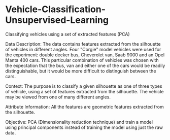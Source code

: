 # Vehicle-Classification-Unsupervised-Learning
Classifying vehicles using a set of extracted features (PCA)

Data Description:
The data contains features extracted from the silhouette of vehicles in  different angles. Four "Corgie" model vehicles were used for the experiment: double decker bus, Cheverolet van, Saab 9000 and an Opel Manta 400 cars. This particular combination of vehicles was chosen with the expectation that the bus, van and either one of the cars would be readily distinguishable, but it would be more difficult to distinguish between the cars.

Context:
The purpose is to classify a given silhouette as one of three types of vehicle, using a set of features extracted from the silhouette. The vehicle may be viewed from one of many different angles.

Attribute Information: All the features are geometric features extracted from the silhouette.

Objective:
PCA (Dimensionality reduction technique) and train a model using principal components instead of training the model using just the raw data.
